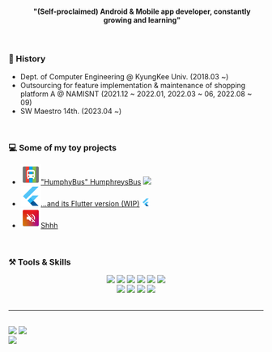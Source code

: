 <div align=center id="user-content-toc">
  <ul>
    <summary>
      <h4>"(Self-proclaimed) Android & Mobile app developer, constantly growing and learning"</h4>
    </summary>
  </ul>
</div>

<br>

<h3>📘 History</h3>

- Dept. of Computer Engineering @ KyungKee Univ. (2018.03 ~)
- Outsourcing for feature implementation & maintenance of shopping platform A @ NAMISNT (2021.12 ~ 2022.01, 2022.03 ~ 06, 2022.08 ~ 09)
- SW Maestro 14th. (2023.04 ~)

<br>

<h3>💻 Some of my toy projects</h3>

- <img height=40 src="https://github.com/lazyyq/HumphreysBus/blob/master/app/src/main/res/mipmap-xxhdpi/ic_launcher.png?raw=true">["HumphyBus" HumphreysBus](https://github.com/lazyyq/HumphreysBus) [<img height=16 src="https://upload.wikimedia.org/wikipedia/commons/5/55/Google_Play_2016_icon.svg">](https://play.google.com/store/apps/details?id=kyklab.humphreysbus)
- <img height=40 src="https://github.com/lazyyq/HumphyBus.Flutter/blob/master/android/app/src/main/res/mipmap-xxhdpi/ic_launcher.png?raw=true">[...and its Flutter version (WIP)](https://github.com/lazyyq/HumphreysBus) [<img height=16 src="https://github.com/lazyyq/HumphyBus.Flutter/blob/master/android/app/src/main/res/mipmap-xxhdpi/ic_launcher.png?raw=true">](https://lazyyq.github.io/HumphyBus.Flutter/#/)
- <img height=40 src="https://github.com/lazyyq/Shhh/blob/master/app/src/main/res/mipmap-xxhdpi/ic_launcher.png?raw=true">[Shhh](https://github.com/lazyyq/Shhh)

<br>

<h3>⚒️ Tools & Skills</h3>

<div align=center>
  <img src="https://img.shields.io/badge/c++-%2300599C.svg?style=for-the-badge&logo=c%2B%2B&logoColor=white" />
  <img src="https://img.shields.io/badge/dart-%230175C2.svg?style=for-the-badge&logo=dart&logoColor=white" />
  <img src="https://img.shields.io/badge/java-%23ED8B00.svg?style=for-the-badge&logo=openjdk&logoColor=white" />
  <img src="https://img.shields.io/badge/kotlin-%237F52FF.svg?style=for-the-badge&logo=kotlin&logoColor=white" />
  <img src="https://img.shields.io/badge/shell_script-%23121011.svg?style=for-the-badge&logo=gnu-bash&logoColor=white" />
  <img src="https://img.shields.io/badge/python-3670A0?style=for-the-badge&logo=python&logoColor=ffdd54" />
  <br>
  <img src="https://img.shields.io/badge/flask-%23000.svg?style=for-the-badge&logo=flask&logoColor=white" />
  <img src="https://img.shields.io/badge/Flutter-%2302569B.svg?style=for-the-badge&logo=Flutter&logoColor=white" />
  <img src="https://img.shields.io/badge/Android%20Studio-3DDC84.svg?style=for-the-badge&logo=android-studio&logoColor=white" />
  <img src="https://img.shields.io/badge/IntelliJIDEA-000000.svg?style=for-the-badge&logo=intellij-idea&logoColor=white" />
</div>

<br>

<hr>

<br>

<div>
  <picture>
    <source
      height=180
      srcset="https://github-readme-stats.vercel.app/api?username=lazyyq&rank_icon=github&show_icons=true&theme=dark"
      media="(prefers-color-scheme: dark)"
    />
    <source
      height=180
      srcset="https://github-readme-stats.vercel.app/api?username=lazyyq&rank_icon=github&show_icons=true"
      media="(prefers-color-scheme: light), (prefers-color-scheme: no-preference)"
    />
    <img height=180 src="https://github-readme-stats.vercel.app/api?username=lazyyq&rank_icon=github&show_icons=true" />
  </picture>
  
  <picture>
    <source
      height=180
      srcset="https://github-readme-stats.vercel.app/api/top-langs/?username=lazyyq&layout=compact&theme=dark"
      media="(prefers-color-scheme: dark)"
    />
    <source
      height=180
      srcset="https://github-readme-stats.vercel.app/api/top-langs/?username=lazyyq&layout=compact"
      media="(prefers-color-scheme: light), (prefers-color-scheme: no-preference)"
    />
    <img height=180 src="https://github-readme-stats.vercel.app/api/top-langs/?username=lazyyq&layout=compact" />
  </picture>

  <br>
  
  <img src="http://mazassumnida.wtf/api/v2/generate_badge?boj=kykint" />
</div>

